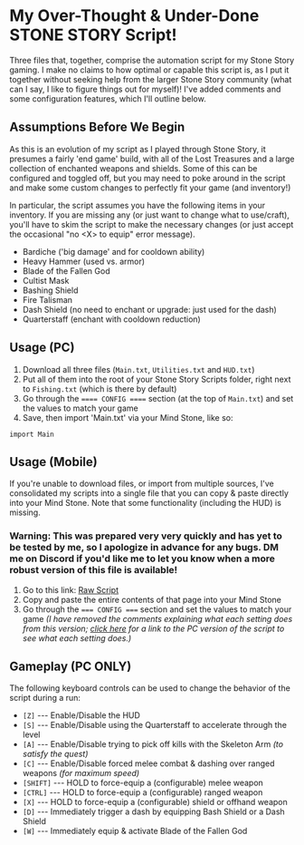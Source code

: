 # My Over-Thought & Under-Done STONE STORY Script!

Three files that, together, comprise the automation script for my Stone Story gaming. I make no claims to how optimal or capable this script is, as I put it together without seeking help from the larger Stone Story community (what can I say, I like to figure things out for myself)! I've added comments and some configuration features, which I'll outline below.

## Assumptions Before We Begin
As this is an evolution of my script as I played through Stone Story, it presumes a fairly 'end game' build, with all of the Lost Treasures and a large collection of enchanted weapons and shields.  Some of this can be configured and toggled off, but you may need to poke around in the script and make some custom changes to perfectly fit your game (and inventory!)

In particular, the script assumes you have the following items in your inventory. If you are missing any (or just want to change what to use/craft), you'll have to skim the script to make the necessary changes (or just accept the occasional "no \<X\> to equip" error message).

- Bardiche ('big damage' and for cooldown ability)
- Heavy Hammer (used vs. armor)
- Blade of the Fallen God
- Cultist Mask
- Bashing Shield
- Fire Talisman
- Dash Shield (no need to enchant or upgrade: just used for the dash)
- Quarterstaff (enchant with cooldown reduction)

## Usage (PC)
1. Download all three files (`Main.txt`, `Utilities.txt` and `HUD.txt`)
2. Put all of them into the root of your Stone Story Scripts folder, right next to `Fishing.txt` (which is there by default)
3. Go through the `==== CONFIG ====` section (at the top of `Main.txt`) and set the values to match your game
3. Save, then import 'Main.txt' via your Mind Stone, like so:
```
import Main
```

## Usage (Mobile)
If you're unable to download files, or import from multiple sources, I've consolidated my scripts into a single file that you can copy & paste directly into your Mind Stone.  Note that some functionality (including the HUD) is missing.
### Warning: This was prepared very very quickly and has yet to be tested by me, so I apologize in advance for any bugs. DM me on Discord if you'd like me to let you know when a more robust version of this file is available!
1. Go to this link: [Raw Script](https://raw.githubusercontent.com/Eunomiac/stone-story/master/MainRaw.txt)
2. Copy and paste the entire contents of that page into your Mind Stone
3. Go through the `=== CONFIG ===` section and set the values to match your game *(I have removed the comments explaining what each setting does from this version; [click here](https://raw.githubusercontent.com/Eunomiac/stone-story/master/SCRIPTS/Main.txt) for a link to the PC version of the script to see what each setting does.)*

## Gameplay (PC ONLY)
The following keyboard controls can be used to change the behavior of the script during a run:
- `[Z]` --- Enable/Disable the HUD
- `[S]` --- Enable/Disable using the Quarterstaff to accelerate through the level
- `[A]` --- Enable/Disable trying to pick off kills with the Skeleton Arm _(to satisfy the quest)_
- `[C]` --- Enable/Disable forced melee combat & dashing over ranged weapons _(for maximum speed)_
- `[SHIFT]` --- HOLD to force-equip a (configurable) melee weapon
- `[CTRL]` --- HOLD to force-equip a (configurable) ranged weapon
- `[X]` --- HOLD to force-equip a (configurable) shield or offhand weapon
- `[D]` --- Immediately trigger a dash by equipping Bash Shield or a Dash Shield
- `[W]` --- Immediately equip & activate Blade of the Fallen God

